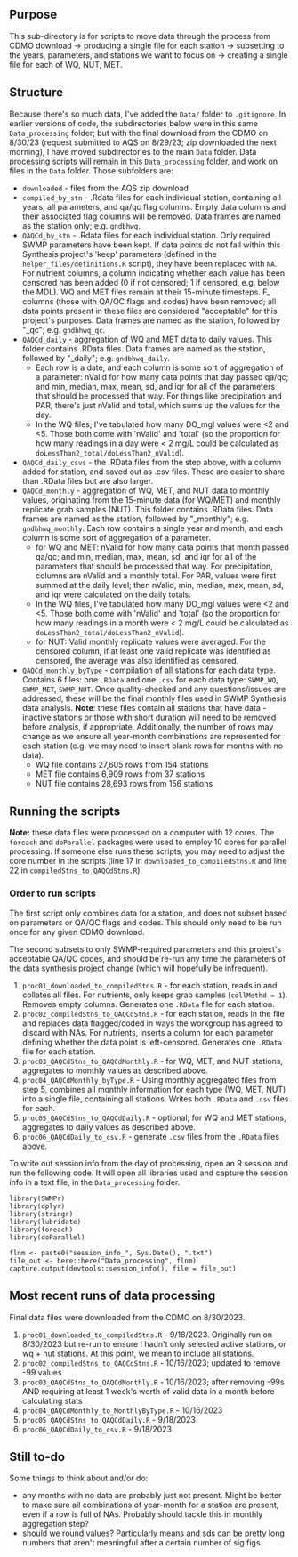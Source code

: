 ## Purpose  

This sub-directory is for scripts to move data through the process from CDMO download -> producing a single file for each station -> subsetting to the years, parameters, and stations we want to focus on -> creating a single file for each of WQ, NUT, MET.  

## Structure  

Because there's so much data, I've added the `Data/` folder to `.gitignore`. In earlier versions of code, the subdirectories below were in this same `Data_processing` folder; but with the final download from the CDMO on 8/30/23 (request submitted to AQS on 8/29/23; zip downloaded the next morning), I have moved subdirectories to the main `Data` folder. Data processing scripts will remain in this `Data_processing` folder, and work on files in the `Data` folder. Those subfolders are:  

-  `downloaded` - files from the AQS zip download    
-  `compiled_by_stn` - .Rdata files for each individual station, containing all years, all parameters, and qa/qc flag columns. Empty data columns and their associated flag columns will be removed. Data frames are named as the station only; e.g. `gndbhwq`.      
-  `QAQCd_by_stn` - .Rdata files for each individual station. Only required SWMP parameters have been kept. If data points do not fall within this Synthesis project's 'keep' parameters (defined in the `helper_files/definitions.R` script), they have been replaced with `NA`. For nutrient columns, a column indicating whether each value has been censored has been added (0 if not censored; 1 if censored, e.g. below the MDL). WQ and MET files remain at their 15-minute timesteps. F_ columns (those with QA/QC flags and codes) have been removed; all data points present in these files are considered "acceptable" for this project's purposes. Data frames are named as the station, followed by "_qc"; e.g. `gndbhwq_qc`.  
-  `QAQCd_daily` - aggregation of WQ and MET data to daily values. This folder contains .RData files. Data frames are named as the station, followed by "_daily"; e.g. `gndbhwq_daily`. 
    -  Each row is a date, and each column is some sort of aggregation of a parameter: nValid for how many data points that day passed qa/qc; and min, median, max, mean, sd, and iqr for all of the parameters that should be processed that way. For things like precipitation and PAR, there's just nValid and total, which sums up the values for the day.  
    -  In the WQ files, I've tabulated how many DO_mgl values were <2 and <5. Those both come with 'nValid' and 'total' (so the proportion for how many readings in a day were < 2 mg/L could be calculated as `doLessThan2_total/doLessThan2_nValid`).  
-  `QAQCd_daily_csvs` - the .RData files from the step above, with a column added for station, and saved out as .csv files. These are easier to share than .RData files but are also larger.  
-  `QAQCd_monthly` - aggregation of WQ, MET, and NUT data to monthly values, originating from the 15-minute data (for WQ/MET) and monthly replicate grab samples (NUT). This folder contains .RData files. Data frames are named as the station, followed by "_monthly"; e.g. `gndbhwq_monthly`. Each row contains a single year and month, and each column is some sort of aggregation of a parameter.  
    -  for WQ and MET: nValid for how many data points that month passed qa/qc; and min, median, max, mean, sd, and iqr for all of the parameters that should be processed that way. For precipitation, columns are nValid and a monthly total. For PAR, values were first summed at the daily level; then nValid, min, median, max, mean, sd, and iqr were calculated on the daily totals.  
    -  In the WQ files, I've tabulated how many DO_mgl values were <2 and <5. Those both come with 'nValid' and 'total' (so the proportion for how many readings in a month were < 2 mg/L could be calculated as `doLessThan2_total/doLessThan2_nValid`).  
    -  for NUT: Valid monthly replicate values were averaged. For the censored column, if at least one valid replicate was identified as censored, the average was also identified as censored.  
-  `QAQCd_monthly_byType` - compilation of all stations for each data type. Contains 6 files: one `.RData` and one `.csv` for each data type: `SWMP_WQ`, `SWMP_MET`, `SWMP_NUT`. Once quality-checked and any questions/issues are addressed, these will be the final monthly files used in SWMP Synthesis data analysis. **Note**: these files contain all stations that have data - inactive stations or those with short duration will need to be removed before analysis, if appropriate. Additionally, the number of rows may change as we ensure all year-month combinations are represented for each station (e.g. we may need to insert blank rows for months with no data).    
    -  WQ file contains 27,605 rows from 154 stations  
    -  MET file contains 6,909 rows from 37 stations  
    -  NUT file contains 28,693 rows from 156 stations  

## Running the scripts  

**Note:** these data files were processed on a computer with 12 cores. The `foreach` and `doParallel` packages were used to employ 10 cores for parallel processing. If someone else runs these scripts, you may need to adjust the core number in the scripts (line 17 in `downloaded_to_compiledStns.R` and line 22 in `compiledStns_to_QAQCdStns.R`).  

### Order to run scripts  

The first script only combines data for a station, and does not subset based on parameters or QA/QC flags and codes. This should only need to be run once for any given CDMO download.  

The second subsets to only SWMP-required parameters and this project's acceptable QA/QC codes, and should be re-run any time the parameters of the data synthesis project change (which will hopefully be infrequent).   

1.  `proc01_downloaded_to_compiledStns.R` - for each station, reads in and collates all files. For nutrients, only keeps grab samples (`collMethd = 1`). Removes empty columns. Generates one `.RData` file for each station.    
2.  `proc02_compiledStns_to_QAQCdStns.R` - for each station, reads in the file and replaces data flagged/coded in ways the workgroup has agreed to discard with NAs. For nutrients, inserts a column for each parameter defining whether the data point is left-censored. Generates one `.RData` file for each station.  
3.  `proc03_QAQCdStns_to_QAQCdMonthly.R` - for WQ, MET, and NUT stations, aggregates to monthly values as described above.   
4.  `proc04_QAQCdMonthly_byType.R` - Using monthly aggregated files from step 5, combines all monthly information for each type (WQ, MET, NUT) into a single file, containing all stations. Writes both `.RData` and `.csv` files for each.  
5.  `proc05_QAQCdStns_to_QAQCdDaily.R` - optional; for WQ and MET stations, aggregates to daily values as described above.  
6.  `proc06_QAQCdDaily_to_csv.R` - generate `.csv` files from the `.RData` files above.  

To write out session info from the day of processing, open an R session and run the following code. It will open all libraries used and capture the session info in a text file, in the `Data_processing` folder.    

```{r}
library(SWMPr)
library(dplyr)
library(stringr)
library(lubridate)
library(foreach)
library(doParallel)

flnm <- paste0("session_info_", Sys.Date(), ".txt")
file_out <- here::here("Data_processing", flnm)
capture.output(devtools::session_info(), file = file_out)
```

## Most recent runs of data processing  

Final data files were downloaded from the CDMO on 8/30/2023.  

1.  `proc01_downloaded_to_compiledStns.R` - 9/18/2023. Originally run on 8/30/2023 but re-run to ensure I hadn't only selected active stations, or wq + nut stations. At this point, we mean to include all stations.      
2.  `proc02_compiledStns_to_QAQCdStns.R` - 10/16/2023; updated to remove -99 values  
3.  `proc03_QAQCdStns_to_QAQCdMonthly.R` -  10/16/2023; after removing -99s AND requiring at least 1 week's worth of valid data in a month before calculating stats   
4.  `proc04_QAQCdMonthly_to_MonthlyByType.R` - 10/16/2023  
5.  `proc05_QAQCdStns_to_QAQCdDaily.R` - 9/18/2023  
6.  `proc06_QAQCdDaily_to_csv.R` - 9/18/2023  


## Still to-do  

Some things to think about and/or do:  

-  any months with no data are probably just not present. Might be better to make sure all combinations of year-month for a station are present, even if a row is full of NAs. Probably should tackle this in monthly aggregation step?  
-  should we round values? Particularly means and sds can be pretty long numbers that aren't meaningful after a certain number of sig figs.  

